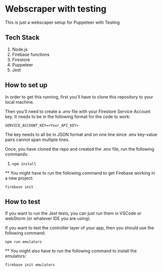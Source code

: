 # Webscraper with testing

This is just a webscaper setup for Puppeteer with Testing

## Tech Stack

1. Node.js
2. Firebase functions
3. Firestore
4. Puppeteer
5. Jest

## How to set up

In order to get this running, first you'll have to clone this repository to your local machine.

Then you'll need to create a *.env* file with your Firestore Service Account key. It needs to be in the following format for the code to work:

`SERVICE_ACCOUNT_KEY=<Your_API_KEY>`

The key needs to all be in JSON format and on one line since .env key-value pairs cannot span multiple lines. 

Once, you have cloned the repo and created the .env file, run the following commands:
1. `npm install`

** You might have to run the following command to get Firebase working in a new project:

`firebase init`

## How to test

If you want to run the Jest tests, you can just run them in VSCode or webStorm (or whatever IDE you are using).

If you want to test the controller layer of your app, then you should use the following command:

`npm run emulators`

** You might also have to run the following command to install the emulators:

`firebase init emulators`